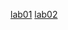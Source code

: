 [lab01](https://github.com/RavulaPranay/AIML_LAB/blob/main/lab01.ipynb)
[lab02](https://github.com/RavulaPranay/AIML_LAB/blob/main/lab02.ipynb)

